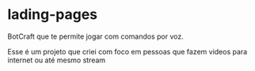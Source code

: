 # lading-pages
BotCraft que te permite jogar com comandos por voz.

Esse é um projeto que criei com foco em pessoas que fazem videos para internet ou até mesmo stream 
